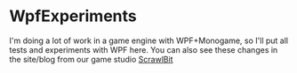 # WpfExperiments

I'm doing a lot of work in a game engine with WPF+Monogame, so I'll put all tests and experiments with WPF here.
You can also see these changes in the site/blog from our game studio [ScrawlBit](http://scrawlbit.com)

